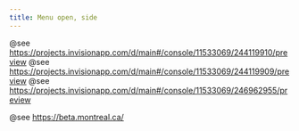 ```yaml
---
title: Menu open, side
---
```


@see https://projects.invisionapp.com/d/main#/console/11533069/244119910/preview
@see https://projects.invisionapp.com/d/main#/console/11533069/244119909/preview
@see https://projects.invisionapp.com/d/main#/console/11533069/246962955/preview

@see https://beta.montreal.ca/